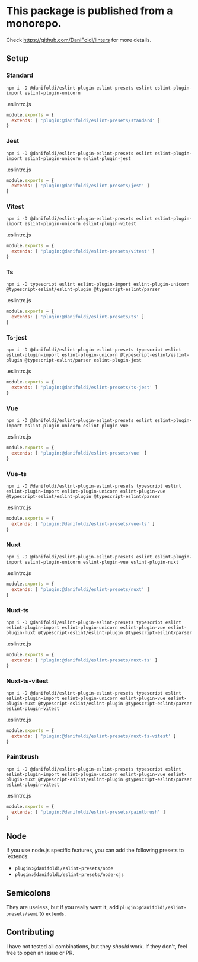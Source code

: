 # This package is published from a monorepo.

Check https://github.com/DaniFoldi/linters for more details.

## Setup

### Standard

`npm i -D @danifoldi/eslint-plugin-eslint-presets eslint eslint-plugin-import eslint-plugin-unicorn`

.eslintrc.js
```js
module.exports = {
  extends: [ 'plugin:@danifoldi/eslint-presets/standard' ]
}
```

### Jest

`npm i -D @danifoldi/eslint-plugin-eslint-presets eslint eslint-plugin-import eslint-plugin-unicorn eslint-plugin-jest`

.eslintrc.js
```js
module.exports = {
  extends: [ 'plugin:@danifoldi/eslint-presets/jest' ]
}
```

### Vitest

`npm i -D @danifoldi/eslint-plugin-eslint-presets eslint eslint-plugin-import eslint-plugin-unicorn eslint-plugin-vitest`

.eslintrc.js
```js
module.exports = {
  extends: [ 'plugin:@danifoldi/eslint-presets/vitest' ]
}
```
### Ts

`npm i -D typescript eslint eslint-plugin-import eslint-plugin-unicorn @typescript-eslint/eslint-plugin @typescript-eslint/parser`

.eslintrc.js
```js
module.exports = {
  extends: [ 'plugin:@danifoldi/eslint-presets/ts' ]
}
```
### Ts-jest

`npm i -D @danifoldi/eslint-plugin-eslint-presets typescript eslint eslint-plugin-import eslint-plugin-unicorn @typescript-eslint/eslint-plugin @typescript-eslint/parser eslint-plugin-jest`

.eslintrc.js
```js
module.exports = {
  extends: [ 'plugin:@danifoldi/eslint-presets/ts-jest' ]
}
```

### Vue

`npm i -D @danifoldi/eslint-plugin-eslint-presets eslint eslint-plugin-import eslint-plugin-unicorn eslint-plugin-vue`

.eslintrc.js
```js
module.exports = {
  extends: [ 'plugin:@danifoldi/eslint-presets/vue' ]
}
```

### Vue-ts

`npm i -D @danifoldi/eslint-plugin-eslint-presets typescript eslint eslint-plugin-import eslint-plugin-unicorn eslint-plugin-vue @typescript-eslint/eslint-plugin @typescript-eslint/parser`

.eslintrc.js
```js
module.exports = {
  extends: [ 'plugin:@danifoldi/eslint-presets/vue-ts' ]
}
```

### Nuxt

`npm i -D @danifoldi/eslint-plugin-eslint-presets eslint eslint-plugin-import eslint-plugin-unicorn eslint-plugin-vue eslint-plugin-nuxt`

.eslintrc.js
```js
module.exports = {
  extends: [ 'plugin:@danifoldi/eslint-presets/nuxt' ]
}
```

### Nuxt-ts

`npm i -D @danifoldi/eslint-plugin-eslint-presets typescript eslint eslint-plugin-import eslint-plugin-unicorn eslint-plugin-vue eslint-plugin-nuxt @typescript-eslint/eslint-plugin @typescript-eslint/parser`

.eslintrc.js
```js
module.exports = {
  extends: [ 'plugin:@danifoldi/eslint-presets/nuxt-ts' ]
}
```

### Nuxt-ts-vitest

`npm i -D @danifoldi/eslint-plugin-eslint-presets typescript eslint eslint-plugin-import eslint-plugin-unicorn eslint-plugin-vue eslint-plugin-nuxt @typescript-eslint/eslint-plugin @typescript-eslint/parser eslint-plugin-vitest`

.eslintrc.js
```js
module.exports = {
  extends: [ 'plugin:@danifoldi/eslint-presets/nuxt-ts-vitest' ]
}
```

### Paintbrush

`npm i -D @danifoldi/eslint-plugin-eslint-presets typescript eslint eslint-plugin-import eslint-plugin-unicorn eslint-plugin-vue eslint-plugin-nuxt @typescript-eslint/eslint-plugin @typescript-eslint/parser eslint-plugin-vitest`


.eslintrc.js
```js
module.exports = {
  extends: [ 'plugin:@danifoldi/eslint-presets/paintbrush' ]
}
```

## Node

If you use node.js specific features, you can add the following presets to `extends:
- `plugin:@danifoldi/eslint-presets/node`
- `plugin:@danifoldi/eslint-presets/node-cjs`

## Semicolons

They are useless, but if you really want it, add `plugin:@danifoldi/eslint-presets/semi` to `extends`.

## Contributing

I have not tested all combinations, but they _should_ work. If they don't, feel free to open an issue or PR.